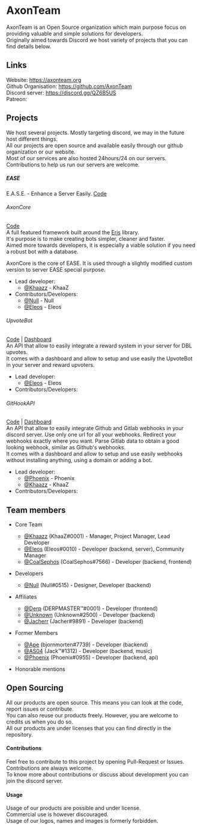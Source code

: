 # AxonTeam

AxonTeam is an Open Source organization which main purpose focus on providing valuable and simple solutions for developers.  
Originally aimed towards Discord we host variety of projects that you can find details below.  

## Links

Website: https://axonteam.org  
Github Organisation: https://github.com/AxonTeam  
Discord server: https://discord.gg/QZ6B5US  
Patreon:  

## Projects

We host several projects. Mostly targeting discord, we may in the future host different things.  
All our projects are open source and available easily through our github organization or our website.  
Most of our services are also hosted 24hours/24 on our servers. Contributions to help us run our servers are welcome.  

##### EASE
E.A.S.E. - Enhance a Server Easily.
[Code](https://github.com/Khaazz/Ease)  



###### AxonCore
[Code](https://github.com/Khaazz/AxonCore)  
A full featured framework built around the [Eris](https://github.com/abalabahaha/eris) library.  
It's purpose is to make creating bots simpler, cleaner and faster.  
Aimed more towards developers, it is especially a viable solution if you need a robust bot with a database.

AxonCore is the core of EASE. It is used through a slightly modified custom version to server EASE special purpose.

- Lead developer: 
  - [@Khaazz](https://github.com/khaazz) - KhaaZ
- Contributors/Developers:
  - [@Null](https://github.com/) - Null
  - [@Eleos](https://github.com/EleosOS) - Eleos

###### UpvoteBot
[Code](https://github.com/AxonTeam/UpvoteBot) | [Dashboard](https://github.com/AxonTeam/UpvoteBot-Dashboard)  
An API that allow to easily integrate a reward system in your server for DBL upvotes.  
It comes with a dashboard and allow to setup and use easily the UpvoteBot in your server and reward upvoters.  

- Lead developer: 
  - [@Eleos](https://github.com/EleosOS) - Eleos
- Contributors/Developers:

###### GitHookAPI
[Code](https://github.com/AxonTeam/GitHookAPI) | [Dashboard](https://github.com/AxonTeam/GitHookAPI-Dashboard)  
An API that allow to easily integrate Github and Gitlab webhooks in your discord server. Use only one url for all your webhooks. Redirect your webhooks exactly where you want. Parse Gitlab data to obtain a good looking webhook, similar as Github's webhooks.  
It comes with a dashboard and allow to setup and use easily webhooks without installing anything, using a domain or adding a bot.  

- Lead developer:
  - [@Phoenix](https://github.com/Santhosh-Annamalai) - Phoenix
  - [@Khaazz](https://github.com/khaazz) - KhaaZ
- Contributors/Developers:

## Team members

- Core Team
  - [@Khaazz](https://github.com/khaazz) (KhaaZ#0001) - Manager, Project Manager, Lead Developer
  - [@Eleos](https://github.com/EleosOS) (Eleos#0010) - Developer (backend, server), Community Manager
  - [@CoalSephos](https://github.com/CoalSephos) (CoalSephos#7566) - Developer (backend, frontend)

- Developers
  - [@Null](https://github.com/VoidNulll) (Null#0515) - Designer, Developer (backend) 

- Affiliates
  - [@Derp](https://github.com/Derpy101) (DERPMASTER™#0001) - Developer (frontend)
  - [@Unknown](https://github.com/Unknown401) (Unknown#2500) - Developer (backend)
  - [@Jacherr](https://github.com/Jacherr) (Jacher#9891) - Developer (backend)

- Former Members
  - [@Ape](https://github.com/bjornmorten) (bjornmorten#7739) - Developer (backend)
  - [@AS04](https://github.com/InATrance) (Jack™#1312) - Developer (backend, music)
  - [@Phoenix](https://github.com/Santhosh-Annamalai) (Phoenix#0955) - Developer (backend, api)

- Honorable mentions


## Open Sourcing

All our products are open source. This means you can look at the code, report issues or contribute.  
You can also reuse our products freely. However, you are welcome to credits us when you do so.  
All our products are under licenses that you can find directly in the repository.

#### Contributions
Feel free to contribute to this project by opening Pull-Request or Issues. Contributions are always welcome.  
To know more about contributions or discuss about development you can join the discord server.  

#### Usage
Usage of our products are possible and under license.  
Commercial use is however discouraged.  
Usage of our logos, names and images is formerly forbidden.  